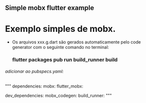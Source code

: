 ## Simple mobx flutter example
# Exemplo simples de mobx.

- Os arquivos xxx.g.dart são gerados automaticamente pelo code generator com o seguinte comando no terminal:
     
     ###      flutter packages pub run build_runner build




###### adicionar ao pubspecs.yaml:
"""
dependencies:
   mobx:
   flutter_mobx:
  
 dev_dependencies:
    mobx_codegen: 
    build_runner:
"""



